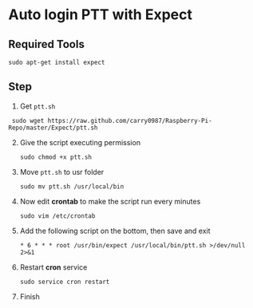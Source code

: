 # Auto login PTT with Expect

## Required Tools
`sudo apt-get install expect`

## Step
1. Get `ptt.sh`
```
 sudo wget https://raw.github.com/carry0987/Raspberry-Pi-Repo/master/Expect/ptt.sh
```

2. Give the script executing permission
    ```
    sudo chmod +x ptt.sh
    ```

3. Move ```ptt.sh``` to usr folder
    ```
    sudo mv ptt.sh /usr/local/bin
    ```

4. Now edit **crontab** to make the script run every minutes
    ```
    sudo vim /etc/crontab
    ```

5. Add the following script on the bottom, then save and exit
    ```
    * 6 * * * root /usr/bin/expect /usr/local/bin/ptt.sh >/dev/null 2>&1
    ```

6. Restart **cron** service
    ```
    sudo service cron restart
    ```

7. Finish